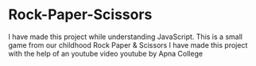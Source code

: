 # Rock-Paper-Scissors
I have made this project while understanding JavaScript. This is a small game from our childhood Rock Paper & Scissors 
I have made this project with the help of an youtube video youtube by Apna College
